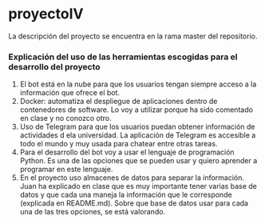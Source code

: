 # proyectoIV

La descripción del proyecto se encuentra en la rama master del repositorio.

### Explicación del uso de las herramientas escogidas para el desarrollo del proyecto ###

1. El bot está en la nube para que los usuarios tengan siempre acceso a la información que ofrece el bot.
2. Docker: automatiza el despliegue de aplicaciones dentro de contenedores de software. Lo voy a utilizar porque ha sido comentado en clase y no conozco otro.
3. Uso de Telegram para que los usuarios puedan obtener información de actividades d ela universidad. La aplicación de Telegram es accesible a todo el mundo y muy usada para chatear entre otras tareas.
4. Para el desarrollo del bot voy a usar el lenguaje de programación Python. Es una de las opciones que se pueden usar y quiero aprender a programar en este lenguaje.
5. En el proyecto uso almacenes de datos para separar la información. Juan ha explicado en clase que es muy importante tener varias base de datos y que cada una maneja la información que le corresponde (explicada en README.md). Sobre que base de datos usar para cada una de las tres opciones, se está valorando.
